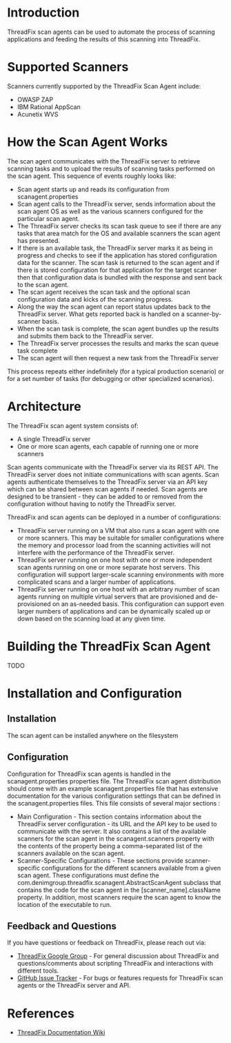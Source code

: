 # Introduction #
ThreadFix scan agents can be used to automate the process of scanning applications and feeding the results of this scanning into ThreadFix.

# Supported Scanners #

Scanners currently supported by the ThreadFix Scan Agent include:

* OWASP ZAP
* IBM Rational AppScan
* Acunetix WVS

# How the Scan Agent Works #

The scan agent communicates with the ThreadFix server to retrieve scanning tasks and to upload the results of scanning tasks performed on the scan agent. This sequence of events roughly looks like:

 * Scan agent starts up and reads its configuration from scanagent.properties
 * Scan agent calls to the ThreadFix server, sends information about the scan agent OS as well as the various scanners configured for the particular scan agent.
 * The ThreadFix server checks its scan task queue to see if there are any tasks that area  match for the OS and available scanners the scan agent has presented.
 * If there is an available task, the ThreadFix server marks it as being in progress and checks to see if the application has stored configuration data for the scanner. The scan task is returned to the scan agent and if there is stored configuration for that application for the target scanner then that configuration data is bundled with the response and sent back to the scan agent.
 * The scan agent receives the scan task and the optional scan configuration data and kicks of the scanning progress.
 * Along the way the scan agent can report status updates back to the ThreadFix server. What gets reported back is handled on a scanner-by-scanner basis.
 * When the scan task is complete, the scan agent bundles up the results and submits them back to the ThreadFix server.
 * The ThreadFix server processes the results and marks the scan queue task complete
 * The scan agent will then request a new task from the ThreadFix server

This process repeats either indefinitely (for a typical production scenario) or for a set number of tasks (for debugging or other specialized scenarios).

# Architecture #

The ThreadFix scan agent system consists of:

 * A single ThreadFix server
 * One or more scan agents, each capable of running one or more scanners

Scan agents communicate with the ThreadFix server via its REST API. The ThreadFix server does not initiate communications with scan agents. Scan agents authenticate themselves to the ThreadFix server via an API key which can be shared between scan agents if needed. Scan agents are designed to be transient - they can be added to or removed from the configuration without having to notify the ThreadFix server.

ThreadFix and scan agents can be deployed in a number of configurations:

 * ThreadFix server running on a VM that also runs a scan agent with one or more scanners. This may be suitable for smaller configurations where the memory and processor load from the scanning activities will not interfere with the performance of the ThreadFix server.
 * ThreadFix server running on one host with one or more independent scan agents running on one or more separate host servers. This configuration will support larger-scale scanning environments with more complicated scans and a larger number of applications.
 * ThreadFix server running on one host with an arbitrary number of scan agents running on multiple virtual servers that are provisioned and de-provisioned on an as-needed basis. This configuration can support even larger numbers of applications and can be dynamically scaled up or down based on the scanning load at any given time.

# Building the ThreadFix Scan Agent #

TODO

# Installation and Configuration #

## Installation ##

The scan agent can be installed anywhere on the filesystem

## Configuration ##

Configuration for ThreadFix scan agents is handled in the scanagent.properties properties file. The ThreadFix scan agent distribution should come with an example scanagent.properties file that has extensive documentation for the various configuration settings that can be defined in the scanagent.properties files. This file consists of several major sections :

 * Main Configuration - This section contains information about the ThreadFix server configuration - its URL and the API key to be used to communicate with the server. It also contains a list of the available scanners for the scan agent in the scanagent.scanners property with the contents of the property being a comma-separated list of the scanners available on the scan agent.
 * Scanner-Specific Configurations - These sections provide scanner-specific configurations for the different scanners available from a given scan agent. These configurations must define the com.denimgroup.threadfix.scanagent.AbstractScanAgent subclass that contains the code for the scan agent in the [scanner_name].className property.  In addition, most scanners require the scan agent to know the location of the executable to run.

## Feedback and Questions ##

If you have questions or feedback on ThreadFix, please reach out via:

 * [ThreadFix Google Group](https://groups.google.com/forum/?fromgroups#!forum/threadfix) - For general discussion about ThreadFix and questions/comments about scripting ThreadFix and interactions with different tools.
 * [GitHub Issue Tracker](https://github.com/denimgroup/threadfix/issues) - For bugs or features requests for ThreadFix scan agents or the ThreadFix server and API.

# References #

* [ThreadFix Documentation Wiki](https://code.google.com/p/threadfix/wiki/)
